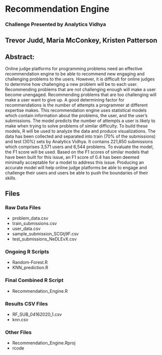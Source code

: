 <h1>Recommendation Engine</h1>
<h3>Challenge Presented by Analytics Vidhya</h3>
<h2>Trevor Judd, Maria McConkey, Kristen Patterson</h2>
<h2>Abstract: </h2>
<p>Online judge platforms for programming problems need an effective recommendation engine to be able to recommend new engaging and challenging problems to the users. However, it is difficult for online judges to determine how challenging a new problem will be to each user. Recommending problems that are not challenging enough will make a user become unengaged. Recommending problems that are too challenging will make a user want to give up. A good determining factor for recommendations is the number of attempts a programmer at different expertise makes. This recommendation engine uses statistical models which contain information about the problems, the user, and the user’s submissions. The model predicts the number of attempts a user is likely to make when trying to solve problems of similar difficulty. To build these models, R will be used to analyze the data and produce visualizations. The data has been collected and separated into train (70% of the submissions) and test (30%) sets by Analytics Vidhya. It contains 221,850 submissions which comprises 3,571 users and 6,544 problems. To evaluate the model, the F1 score will be used. Based on the F1 scores of similar models that have been built for this issue, an F1 score of 0.4 has been deemed minimally acceptable for a model to address this issue. Producing an accurate model will help online judge platforms be able to engage and challenge their users and users be able to push the boundaries of their skills.</p>

<h2>Files</h2>
<h3>Raw Data Files</h3>
<ul>
  <li>problem_data.csv</li>
  <li>train_submissions.csv</li>
  <li>user_data.csv</li>
  <li>sample_submission_SCGtj9F.csv</li>
  <li>test_submissions_NeDLEvX.csv</li>
</ul>

<h3>Ongoing R Scripts</h3>
<ul>
  <li>Random-Forest.R</li>
  <li>KNN_prediction.R</li>
</ul>

<h3>Final Combined R Script</h3>
<ul>
  <li>Recommendation_Engine.R</li>
</ul>

<h3>Results CSV Files</h3>
<ul>
  <li>RF_SUB_04162020_1.csv</li>
  <li>knn.csv</li>
</ul>

<h3>Other Files</h3>
<ul>
  <li>Recommendation_Engine.Rproj</li>
  <li>rcode</li>
</ul>
